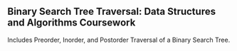 ## Binary Search Tree Traversal: Data Structures and Algorithms Coursework

Includes Preorder, Inorder, and Postorder Traversal of a Binary Search Tree.
